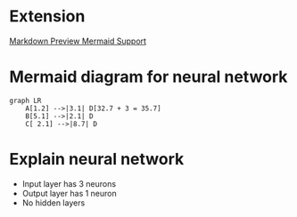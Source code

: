 # Extension

[Markdown Preview Mermaid Support](https://marketplace.visualstudio.com/items?itemName=bierner.markdown-mermaid)


# Mermaid diagram for neural network

```mermaid
graph LR
    A[1.2] -->|3.1| D[32.7 + 3 = 35.7]
    B[5.1] -->|2.1| D
    C[ 2.1] -->|8.7| D
```

# Explain neural network

- Input layer has 3 neurons
- Output layer has 1 neuron
- No hidden layers